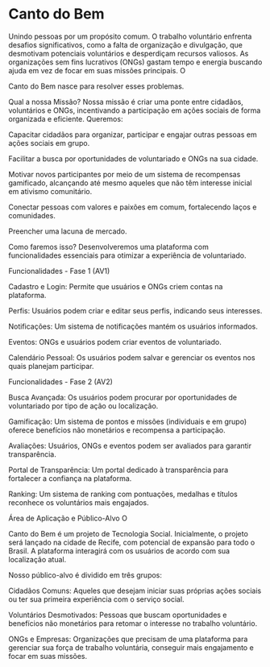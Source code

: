 # Canto do Bem
 Unindo pessoas por um propósito comum.
 O trabalho voluntário enfrenta desafios significativos, como a falta de organização e divulgação, que desmotivam potenciais voluntários e desperdiçam recursos valiosos. As organizações sem fins lucrativos (ONGs) gastam tempo e energia buscando ajuda em vez de focar em suas missões principais. O 
 
 
 Canto do Bem nasce para resolver esses problemas.
 
 Qual a nossa Missão?
 Nossa missão é criar uma ponte entre cidadãos, voluntários e ONGs, incentivando a participação em ações sociais de forma organizada e eficiente. Queremos:
 
 
 
 Capacitar cidadãos para organizar, participar e engajar outras pessoas em ações sociais em grupo.
 
 
 Facilitar a busca por oportunidades de voluntariado e ONGs na sua cidade.
 
 
 Motivar novos participantes por meio de um sistema de recompensas gamificado, alcançando até mesmo aqueles que não têm interesse inicial em ativismo comunitário.
 
 
 Conectar pessoas com valores e paixões em comum, fortalecendo laços e comunidades.
 
 
 Preencher uma lacuna de mercado.
 
 Como faremos isso?
 Desenvolveremos uma plataforma com funcionalidades essenciais para otimizar a experiência de voluntariado.
 
 Funcionalidades - Fase 1 (AV1)
 
 Cadastro e Login: Permite que usuários e ONGs criem contas na plataforma.
 
 
 Perfis: Usuários podem criar e editar seus perfis, indicando seus interesses.
 
 
 Notificações: Um sistema de notificações mantém os usuários informados.
 
 
 Eventos: ONGs e usuários podem criar eventos de voluntariado.
 
 
 Calendário Pessoal: Os usuários podem salvar e gerenciar os eventos nos quais planejam participar.
 
 Funcionalidades - Fase 2 (AV2)
 
 Busca Avançada: Os usuários podem procurar por oportunidades de voluntariado por tipo de ação ou localização.
 
 
 Gamificação: Um sistema de pontos e missões (individuais e em grupo) oferece benefícios não monetários e recompensa a participação.
 
 
 Avaliações: Usuários, ONGs e eventos podem ser avaliados para garantir transparência.
 
 
 Portal de Transparência: Um portal dedicado à transparência para fortalecer a confiança na plataforma.
 
 
 Ranking: Um sistema de ranking com pontuações, medalhas e títulos reconhece os voluntários mais engajados.
 
 Área de Aplicação e Público-Alvo
 O 
 
 Canto do Bem é um projeto de Tecnologia Social. Inicialmente, o projeto será lançado na cidade de Recife, com potencial de expansão para todo o Brasil. A plataforma interagirá com os usuários de acordo com sua localização atual.
 
 Nosso público-alvo é dividido em três grupos:
 
 
 Cidadãos Comuns: Aqueles que desejam iniciar suas próprias ações sociais ou ter sua primeira experiência com o serviço social.
 
 
 Voluntários Desmotivados: Pessoas que buscam oportunidades e benefícios não monetários para retomar o interesse no trabalho voluntário.
 
 
 ONGs e Empresas: Organizações que precisam de uma plataforma para gerenciar sua força de trabalho voluntária, conseguir mais engajamento e focar em suas missões.
 
  
